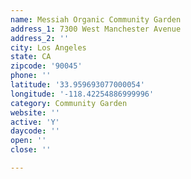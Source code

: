 ```yaml
---
name: Messiah Organic Community Garden
address_1: 7300 West Manchester Avenue
address_2: ''
city: Los Angeles
state: CA
zipcode: '90045'
phone: ''
latitude: '33.959693077000054'
longitude: '-118.42254886999996'
category: Community Garden
website: ''
active: 'Y'
daycode: ''
open: ''
close: ''

---
```

